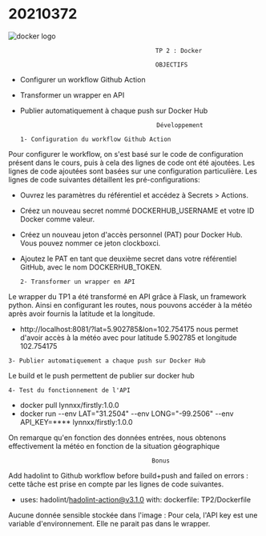 # 20210372
  <img src="https://d1.awsstatic.com/acs/characters/Logos/Docker-Logo_Horizontel_279x131.b8a5c41e56b77706656d61080f6a0217a3ba356d.png" alt="docker logo" />

                                                  
                                             TP 2 : Docker
    
                                             OBJECTIFS

- Configurer un workflow Github Action
- Transformer un wrapper en API
- Publier automatiquement à chaque push sur Docker Hub

                                            Développement  
                              
      1- Configuration du workflow Github Action
Pour configurer le workflow, on s'est basé sur le code de configuration présent dans le cours, puis à cela des lignes de code ont été ajoutées. 
Les lignes de code ajoutées sont basées sur une configuration particulière. Les lignes de code suivantes détaillent les pré-configurations:

 - Ouvrez les paramètres du référentiel et accédez à Secrets > Actions.

 - Créez un nouveau secret nommé DOCKERHUB_USERNAME et votre ID Docker comme valeur.

 - Créez un nouveau jeton d'accès personnel (PAT) pour Docker Hub. Vous pouvez nommer ce jeton clockboxci.

 - Ajoutez le PAT en tant que deuxième secret dans votre référentiel GitHub, avec le nom DOCKERHUB_TOKEN.  
  

       2- Transformer un wrapper en API

Le wrapper du TP1 a été transformé en API grâce à Flask, un framework python. Ainsi en configurant les routes, nous pouvons accéder à la météo après avoir fournis la latitude et la longitude.
  -   http://localhost:8081/?lat=5.902785&lon=102.754175 nous permet d'avoir accès à la météo avec pour latitude 5.902785 et longitude 102.754175 


    3- Publier automatiquement a chaque push sur Docker Hub
Le build et le push permettent de publier sur docker hub


    4- Test du fonctionnement de l'API
  - docker pull lynnxx/firstly:1.0.0 
  - docker run --env LAT="31.2504" --env LONG="-99.2506" --env API_KEY=**** lynnxx/firstly:1.0.0

On remarque qu'en fonction des données entrées, nous obtenons effectivement la météo en fonction de la situation géographique


                                            Bonus

Add hadolint to Github workflow before build+push and failed on errors : cette tâche est prise en compte par les lignes de code suivantes.
- uses: hadolint/hadolint-action@v3.1.0
       with:
         dockerfile: TP2/Dockerfile

Aucune donnée sensible stockée dans l'image : Pour cela, l'API key est une variable d'environnement. Elle ne parait pas dans le wrapper.

